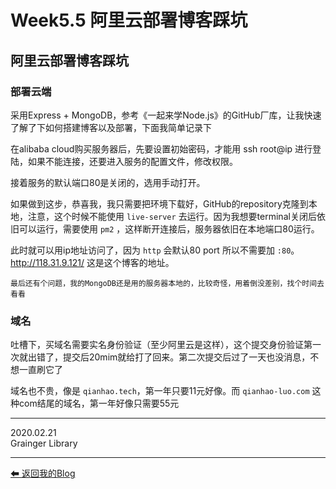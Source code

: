 # Week5.5 阿里云部署博客踩坑



## 阿里云部署博客踩坑

### 部署云端
采用Express + MongoDB，参考《一起来学Node.js》的GitHub厂库，让我快速了解了下如何搭建博客以及部署，下面我简单记录下

在alibaba cloud购买服务器后，先要设置初始密码，才能用 ssh root@ip 进行登陆，如果不能连接，还要进入服务的配置文件，修改权限。

接着服务的默认端口80是关闭的，选用手动打开。

如果做到这步，恭喜我，我只需要把环境下载好，GitHub的repository克隆到本地，注意，这个时候不能使用 `live-server` 去运行。因为我想要terminal关闭后依旧可以运行，需要使用 `pm2` ，这样断开连接后，服务器依旧在本地端口80运行。

此时就可以用ip地址访问了，因为 `http` 会默认80 port 所以不需要加 `:80`。  http://118.31.9.121/ 这是这个博客的地址。

`最后还有个问题，我的MongoDB还是用的服务器本地的，比较奇怪，用着倒没差别，找个时间去看看`


### 域名
吐槽下，买域名需要实名身份验证（至少阿里云是这样），这个提交身份验证第一次就出错了，提交后20mim就给打了回来。第二次提交后过了一天也没消息，不想一直刷它了

域名也不贵，像是 `qianhao.tech`，第一年只要11元好像。而 `qianhao-luo.com` 这种com结尾的域名，第一年好像只需要55元


---
2020.02.21  
Grainger Library

---
[ ⬅ 返回我的Blog](https://github.com/law-chain-hot/Blog)  